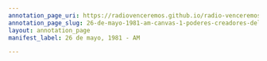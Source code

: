 ```yaml
---
annotation_page_uri: https://radiovenceremos.github.io/radio-venceremos-espanol/annotations/26-de-mayo-1981-am-canvas-1-poderes-creadores-del-pueblo.json
annotation_page_slug: 26-de-mayo-1981-am-canvas-1-poderes-creadores-del-pueblo
layout: annotation_page
manifest_label: 26 de mayo, 1981 - AM

---
```

